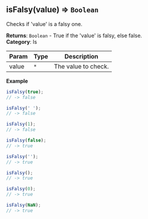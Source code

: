 <a name="isFalsy"></a>

## isFalsy(value) ⇒ <code>Boolean</code>
Checks if 'value' is a falsy one.

**Returns**: <code>Boolean</code> - True if the 'value' is falsy, else false.  
**Category**: Is  

| Param | Type | Description |
| --- | --- | --- |
| value | <code>\*</code> | The value to check. |

**Example**  
```js
isFalsy(true);
// -> false

isFalsy(' ');
// -> false

isFalsy(1);
// -> false

isFalsy(false);
// -> true

isFalsy('');
// -> true

isFalsy();
// -> true

isFalsy(0);
// -> true

isFalsy(NaN);
// -> true
```
